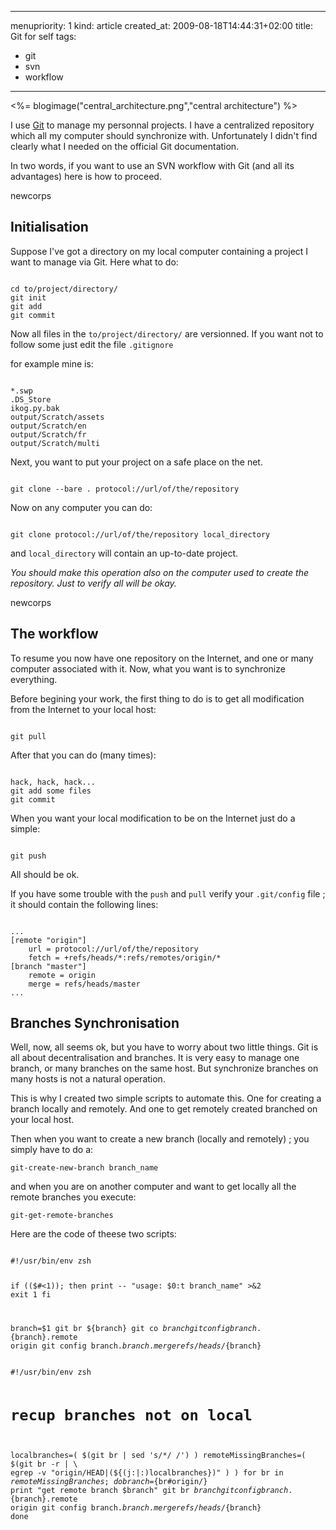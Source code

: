 -----
menupriority:   1
kind:           article
created_at:           2009-08-18T14:44:31+02:00
title: Git for self
tags:
  - git
  - svn
  - workflow
-----

<%= blogimage("central_architecture.png","central architecture") %>


I use [Git](http://www.git-scm.org/) to manage my personnal projects.
I have a centralized repository which all my computer should synchronize with.
Unfortunately I didn't find clearly what I needed on the official Git documentation.

In two words, if you want to use an SVN workflow with Git (and all its advantages) here is how to proceed.


newcorps

## Initialisation


Suppose I've got a directory on my local computer containing a project I want to manage via Git. Here what to do: 

<div>
<code class="zsh">
cd to/project/directory/
git init
git add
git commit
</code>
</div>

Now all files in the <code>to/project/directory/</code> are versionned.
If you want not to follow some just edit the file <code>.gitignore</code>

for example mine is: 

<div>
<code class="zsh">
*.swp
.DS_Store
ikog.py.bak
output/Scratch/assets
output/Scratch/en
output/Scratch/fr
output/Scratch/multi
</code>
</div>

Next, you want to put your project on a safe place on the net.


<div>
<code class="zsh">
git clone --bare . protocol://url/of/the/repository
</code>
</div>

Now on any computer you can do: 


<div>
<code class="zsh">
git clone protocol://url/of/the/repository local_directory
</code>
</div>

and <code>local_directory</code> will contain an up-to-date project.


<div class="encadre"><em>
You should make this operation also on the computer used to create the repository. Just to verify all will be okay.

</em>
</div>

newcorps

## The workflow

To resume you now have one repository on the Internet, and one or many computer associated with it. Now, what you want is to synchronize everything.



Before begining your work, the first thing to do is to get all modification from the Internet to your local host: 


<div>
<code class="zsh">
git pull
</code>
</div>

After that you can do (many times): 


<div>
<code class="zsh">
hack, hack, hack...
git add some files
git commit
</code>
</div>


When you want your local modification to be on the Internet just do a simple:



<div>
<code class="zsh">
git push
</code>
</div>

All should be ok.


If you have some trouble with the <code>push</code> and <code>pull</code> verify your <code>.git/config</code> file ; it should contain the following lines:



<div>
<code class="zsh">
...
[remote "origin"]
	url = protocol://url/of/the/repository
	fetch = +refs/heads/*:refs/remotes/origin/*
[branch "master"]
	remote = origin
	merge = refs/heads/master
...
</code>
</div>

## Branches Synchronisation


Well, now, all seems ok, but you have to worry about two little things. Git is all about decentralisation and branches. It is very easy to manage one branch, or many branches on the same host. But synchronize branches on many hosts is not a natural operation.



This is why I created two simple scripts to automate this. One for creating a branch locally and remotely. And one to get remotely created branched on your local host.


Then when you want to create a new branch (locally and remotely) ; you simply have to do a: 


<div><code class="zsh">git-create-new-branch branch_name</code></div>

and when you are on another computer and want to get locally all the remote branches you execute: 


<div><code class="zsh">git-get-remote-branches</code></div>

Here are the code of theese two scripts: 


<div>
<code class="zsh" file="git-create-new-branch">
#!/usr/bin/env zsh

if (($#<1)); then
    print -- "usage: $0:t branch_name" >&2
    exit 1
fi

branch=$1
git br ${branch}
git co ${branch}
git config branch.${branch}.remote origin
git config branch.${branch}.merge refs/heads/${branch}
</code>
</div>

<div>
<code class="zsh" file="git-get-remote-branches">
#!/usr/bin/env zsh

# recup branches not on local
localbranches=( $(git br | sed 's/\*/ /') )
remoteMissingBranches=( $(git br -r | \
    egrep -v "origin/HEAD|(${(j:|:)localbranches})" ) )
for br in $remoteMissingBranches; do
  branch=${br#origin/}
  print "get remote branch $branch"
  git br ${branch}
  git config branch.${branch}.remote origin
  git config branch.${branch}.merge refs/heads/${branch}
done
</code>
</div>
